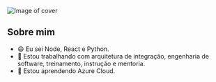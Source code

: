 ![Image of cover](https://github.com/tiagosestari/tiagosestari/blob/master/images/tiago_sestari.png)

## Sobre mim
- 😄 Eu sei Node, React e Python.
- 🔭 Estou trabalhando com arquitetura de integração, engenharia de software, treinamento, instrução e mentoria.
- 🌱 Estou aprendendo Azure Cloud.



<!--
## Meus artigos
#### Ideias
- [A mudança do papel da filosofia na Engenharia](articles/AmudancadopapeldafilosofianaEngenharia.md)
#### Tutoriais
- [Porque há mais de um jeito de fazer (if's e ternários)](articles/Porquehamaisdeumjeitodefazerifseternarios.md)


**tiagosestari/tiagosestari** is a ✨ _special_ ✨ repository because its `README.md` (this file) appears on your GitHub profile.

Here are some ideas to get you started:

- 💬 Ask me about ...
- 📫 How to reach me: ...
- 😄 Pronouns: ...
- ⚡ Fun fact: ...

-->
